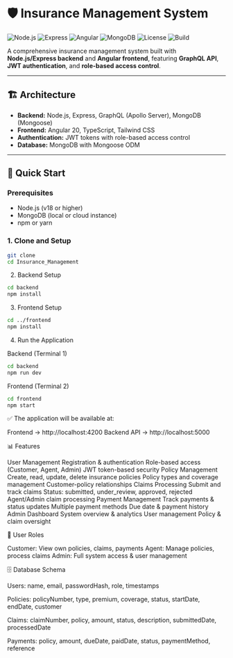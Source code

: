# 🛡️ Insurance Management System

![Node.js](https://img.shields.io/badge/Node.js-18.x-green?logo=node.js)
![Express](https://img.shields.io/badge/Express.js-Backend-blue?logo=express)
![Angular](https://img.shields.io/badge/Angular-20-red?logo=angular)
![MongoDB](https://img.shields.io/badge/MongoDB-Database-brightgreen?logo=mongodb)
![License](https://img.shields.io/badge/License-MIT-lightgrey)
![Build](https://img.shields.io/badge/Build-Passing-brightgreen)

A comprehensive insurance management system built with **Node.js/Express backend** and **Angular frontend**, featuring **GraphQL API**, **JWT authentication**, and **role-based access control**.

---

## 🏗️ Architecture
- **Backend:** Node.js, Express, GraphQL (Apollo Server), MongoDB (Mongoose)  
- **Frontend:** Angular 20, TypeScript, Tailwind CSS  
- **Authentication:** JWT tokens with role-based access control  
- **Database:** MongoDB with Mongoose ODM  

---

## 🚀 Quick Start

### Prerequisites
- Node.js (v18 or higher)  
- MongoDB (local or cloud instance)  
- npm or yarn  

### 1. Clone and Setup
```bash
git clone 
cd Insurance_Management
````
2. Backend Setup
```bash
cd backend
npm install
````
3. Frontend Setup
```bash
cd ../frontend
npm install
````
4. Run the Application

Backend (Terminal 1)
```bash
cd backend
npm run dev
````
Frontend (Terminal 2)
```bash
cd frontend
npm start
````

✅ The application will be available at:

Frontend → http://localhost:4200
Backend API → http://localhost:5000

📊 Features

User Management
Registration & authentication
Role-based access (Customer, Agent, Admin)
JWT token-based security
Policy Management
Create, read, update, delete insurance policies
Policy types and coverage management
Customer-policy relationships
Claims Processing
Submit and track claims
Status: submitted, under_review, approved, rejected
Agent/Admin claim processing
Payment Management
Track payments & status updates
Multiple payment methods
Due date & payment history
Admin Dashboard
System overview & analytics
User management
Policy & claim oversight

👥 User Roles

Customer: View own policies, claims, payments
Agent: Manage policies, process claims
Admin: Full system access & user management

🗄️ Database Schema

Users:
name, email, passwordHash, role, timestamps

Policies:
policyNumber, type, premium, coverage, status, startDate, endDate, customer

Claims:
claimNumber, policy, amount, status, description, submittedDate, processedDate

Payments:
policy, amount, dueDate, paidDate, status, paymentMethod, reference
